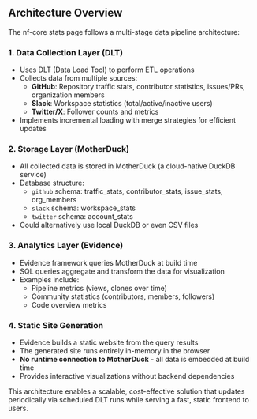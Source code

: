 ## Architecture Overview

The nf-core stats page follows a multi-stage data pipeline architecture:

### 1. **Data Collection Layer (DLT)**

- Uses DLT (Data Load Tool) to perform ETL operations
- Collects data from multiple sources:
  - **GitHub**: Repository traffic stats, contributor statistics, issues/PRs, organization members
  - **Slack**: Workspace statistics (total/active/inactive users)
  - **Twitter/X**: Follower counts and metrics
- Implements incremental loading with merge strategies for efficient updates

### 2. **Storage Layer (MotherDuck)**

- All collected data is stored in MotherDuck (a cloud-native DuckDB service)
- Database structure:
  - `github` schema: traffic_stats, contributor_stats, issue_stats, org_members
  - `slack` schema: workspace_stats
  - `twitter` schema: account_stats
- Could alternatively use local DuckDB or even CSV files

### 3. **Analytics Layer (Evidence)**

- Evidence framework queries MotherDuck at build time
- SQL queries aggregate and transform the data for visualization
- Examples include:
  - Pipeline metrics (views, clones over time)
  - Community statistics (contributors, members, followers)
  - Code overview metrics

### 4. **Static Site Generation**

- Evidence builds a static website from the query results
- The generated site runs entirely in-memory in the browser
- **No runtime connection to MotherDuck** - all data is embedded at build time
- Provides interactive visualizations without backend dependencies

This architecture enables a scalable, cost-effective solution that updates periodically via scheduled DLT runs while serving a fast, static frontend to users.
